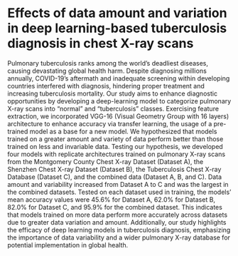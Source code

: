 # Effects of data amount and variation in deep learning-based tuberculosis diagnosis in chest X-ray scans
Pulmonary tuberculosis ranks among the world’s deadliest diseases, causing devastating global health harm. Despite diagnosing millions annually, COVID-19’s aftermath and inadequate screening within developing countries interfered with diagnosis, hindering proper treatment and increasing tuberculosis mortality. Our study aims to enhance diagnostic opportunities by developing a deep-learning model to categorize pulmonary X-ray scans into “normal” and “tuberculosis” classes. Exercising feature extraction, we incorporated VGG-16 (Visual Geometry Group with 16 layers) architecture to enhance accuracy via transfer learning, the usage of a pre-trained model as a base for a new model. We hypothesized that models trained on a greater amount and variety of data perform better than those trained on less and invariable data. Testing our hypothesis, we developed four models with replicate architectures trained on pulmonary X-ray scans from the Montgomery County Chest X-ray Dataset (Dataset A), the Shenzhen Chest X-ray Dataset (Dataset B), the Tuberculosis Chest X-ray Database (Dataset C), and the combined data (Dataset A, B, and C). Data amount and variability increased from Dataset A to C and was the largest in the combined datasets. Tested on each dataset used in training, the models’ mean accuracy values were 45.6% for Dataset A, 62.0% for Dataset B, 82.0% for Dataset C, and 95.9% for the combined dataset. This indicates that models trained on more data perform more accurately across datasets due to greater data variation and amount. Additionally, our study highlights the efficacy of deep learning models in tuberculosis diagnosis, emphasizing the importance of data variability and a wider pulmonary X-ray database for potential implementation in global health. 
